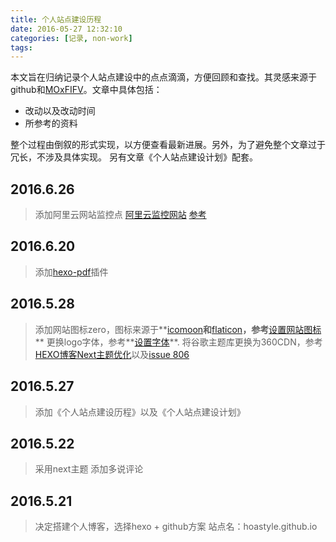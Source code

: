 ```yaml
---
title: 个人站点建设历程
date: 2016-05-27 12:32:10
categories: [记录, non-work]
tags:
---
```


本文旨在归纳记录个人站点建设中的点点滴滴，方便回顾和查找。其灵感来源于github和[MOxFIFV](http://moxfive.xyz/2015/08/20/blog-building/)。文章中具体包括：
* 改动以及改动时间
* 所参考的资料

整个过程由倒叙的形式实现，以方便查看最新进展。另外，为了避免整个文章过于冗长，不涉及具体实现。
另有文章《个人站点建设计划》配套。

## 2016.6.26
> 添加阿里云网站监控点
> [阿里云监控网站](https://www.aliyun.com/product/jiankong/)
> [参考](https://www.freehao123.com/aliyun-jiankong/)

## 2016.6.20
> 添加[hexo-pdf](https://github.com/superalsrk/hexo-pdf/)插件

## 2016.5.28
> 添加网站图标zero，图标来源于**[icomoon](https://icomoon.io/)**和**[flaticon](http://www.flaticon.com/)**，参考**[设置网站图标](http://theme-next.iissnan.com/faqs.html)**
> 更换logo字体，参考**[设置字体](http://theme-next.iissnan.com/theme-settings.html)**.
> 将谷歌主题库更换为360CDN，参考[HEXO博客Next主题优化](http://gondole.me/2016/01/22/Hexo%E5%8D%9A%E5%AE%A2Next%E4%B8%BB%E9%A2%98%E4%BC%98%E5%8C%96/)以及[issue 806](https://github.com/iissnan/hexo-theme-next/issues/806)

<!--more-->
## 2016.5.27
> 添加《个人站点建设历程》以及《个人站点建设计划》

## 2016.5.22
> 采用next主题
> 添加多说评论

## 2016.5.21
> 决定搭建个人博客，选择hexo + github方案
> 站点名：hoastyle.github.io
